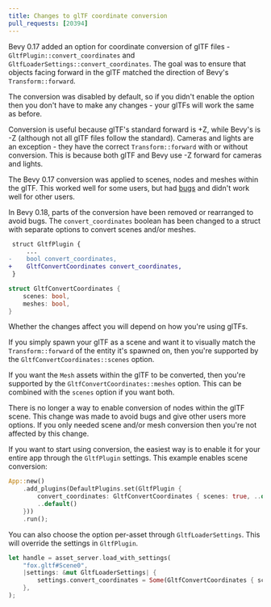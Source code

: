 ```yaml
---
title: Changes to glTF coordinate conversion
pull_requests: [20394]
---
```


Bevy 0.17 added an option for coordinate conversion of glTF files -
`GltfPlugin::convert_coordinates` and `GltfLoaderSettings::convert_coordinates`.
The goal was to ensure that objects facing forward in the glTF matched the 
direction of Bevy's `Transform::forward`.

The conversion was disabled by default, so if you didn't enable the option then
you don't have to make any changes - your glTFs will work the same as before.

Conversion is useful because glTF's standard forward is +Z, while Bevy's is -Z
(although not all glTF files follow the standard). Cameras and lights are an
exception - they have the correct `Transform::forward` with or without
conversion. This is because both glTF and Bevy use -Z forward for cameras and
lights.

The Bevy 0.17 conversion was applied to scenes, nodes and meshes within the
glTF. This worked well for some users, but had
[bugs](https://github.com/bevyengine/bevy/issues/20621) and didn't work well for
other users.

In Bevy 0.18, parts of the conversion have been removed or rearranged to avoid
bugs. The `convert_coordinates` boolean has been changed to a struct with
separate options to convert scenes and/or meshes.

```diff
 struct GltfPlugin {
     ...
-    bool convert_coordinates,
+    GltfConvertCoordinates convert_coordinates,
 }
```

```rust
struct GltfConvertCoordinates {
    scenes: bool,
    meshes: bool,
}
```

Whether the changes affect you will depend on how you're using glTFs.

If you simply spawn your glTF as a scene and want it to visually match the
`Transform::forward` of the entity it's spawned on, then you're supported by the
`GltfConvertCoordinates::scenes` option.

If you want the `Mesh` assets within the glTF to be converted, then you're
supported by the `GltfConvertCoordinates::meshes` option. This can be combined
with the `scenes` option if you want both.

There is no longer a way to enable conversion of nodes within the glTF scene.
This change was made to avoid bugs and give other users more options. If you
only needed scene and/or mesh conversion then you're not affected by this
change.

If you want to start using conversion, the easiest way is to enable it for your
entire app through the `GltfPlugin` settings. This example enables scene
conversion:

```rust
App::new()
    .add_plugins(DefaultPlugins.set(GltfPlugin {
        convert_coordinates: GltfConvertCoordinates { scenes: true, ..default() },
        ..default()
    }))
    .run();
```

You can also choose the option per-asset through `GltfLoaderSettings`. This will
override the settings in `GltfPlugin`.

```rust
let handle = asset_server.load_with_settings(
    "fox.gltf#Scene0",
    |settings: &mut GltfLoaderSettings| {
        settings.convert_coordinates = Some(GltfConvertCoordinates { scenes: true, ..default() });
    },
);
```
